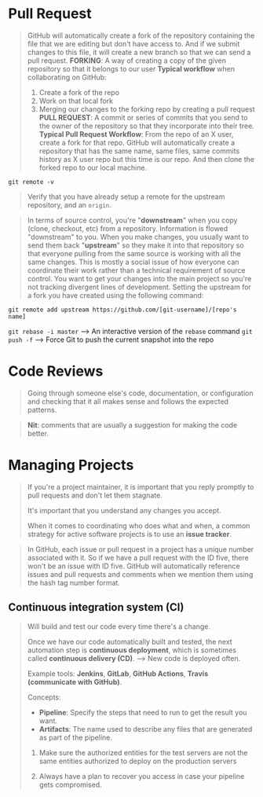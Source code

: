 # Pull Request
>GitHub will automatically create a fork of the repository containing the file that we are editing but don't have access to. And if we submit changes to this file, it will create a new branch so that we can send a pull request.
> **FORKING**: A way of creating a copy of the given repository so that it belongs to our user
> **Typical workflow** when collaborating on GitHub: 
> 1. Create a fork of the repo
> 2. Work on that local fork
> 3. Merging our changes to the forking repo by creating a pull request
> **PULL REQUEST**: A commit or series of commits that you send to the owner of the repository so that they incorporate into their tree.
> **Typical Pull Request Workflow**: From the repo of an X user, create a fork for that repo. GitHub will automatically create a repository that has the same name, same files, same commits history as X user repo but this time is our repo. And then clone the forked repo to our local machine. 

```
git remote -v
```
>Verify that you have already setup a remote for the upstream repository, and an `origin`.

>In terms of source control, you're "**downstream**" when you copy (clone, checkout, etc) from a repository. Information is flowed "downstream" to you.
>When you make changes, you usually want to send them back "**upstream**" so they make it into that repository so that everyone pulling from the same source is working with all the same changes. This is mostly a social issue of how everyone can coordinate their work rather than a technical requirement of source control. You want to get your changes into the main project so you're not tracking divergent lines of development.
>Setting the upstream for a fork you have created using the following command:
```
git remote add upstream https://github.com/[git-username]/[repo's name]
```

`git rebase -i master`
--> An interactive version of the `rebase` command
`git push -f`
--> Force Git to push the current snapshot into the repo 

# Code Reviews
>Going through someone else's code, documentation, or configuration and checking that it all makes sense and follows the expected patterns. 

>**Nit**: comments that are usually a suggestion for making the code better.

# Managing Projects
>If you're a project maintainer, it is important that you reply promptly to pull requests and don't let them stagnate.
>
>It's important that you understand any changes you accept.
>
>When it comes to coordinating who does what and when, a common strategy for active software projects is to use an **issue tracker**.

>In GitHub, each issue or pull request in a project has a unique number associated with it. So if we have a pull request with the ID five, there won't be an issue with ID five. GitHub will automatically reference issues and pull requests and comments when we mention them using the hash tag number format.

## Continuous integration system (CI)
>Will build and test our code every time there's a change.
>
>Once we have our code automatically built and tested, the next automation step is **continuous deployment**, which is sometimes called **continuous delivery (CD)**. --> New code is deployed often.
>
>Example tools: **Jenkins**, **GitLab**, **GitHub Actions**, **Travis (communicate with GitHub)**.
>
>Concepts:
>- **Pipeline**: Specify the steps that need to run to get the result you want.
>- **Artifacts**: The name used to describe any files that are generated as part of the pipeline.
>
>1. Make sure the authorized entities for the test servers are not the same entities authorized to deploy on the production servers
>
>2. Always have a plan to recover you access in case your pipeline gets compromised.
